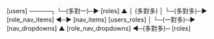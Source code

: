 [users] ─────┐
└─(多對一)─► [roles]
▲ │
(多對多) │ └─(多對多)─► [role_nav_items] ◄─► [nav_items]
[users_roles] │
└─(一對多)─► [nav_dropdowns]
▲
[role_nav_dropdowns] ◄─(多對多)─ [roles]
